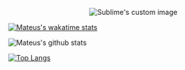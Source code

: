 
<p align="center">
 <img src="https://i.ibb.co/1bZKndc/Geom-trico-Anivers-rio-de-40-Anos-Capa-para-Facebook.png" alt="Sublime's custom image"/>
</p>


[![Mateus's wakatime stats](https://github-readme-stats.vercel.app/api/wakatime?username=iteusDS)](https://github.com/iteusDS/github-readme-stats)

![Mateus's github stats](https://github-readme-stats.vercel.app/api?username=iteusDS&show_icons=true&theme=radical)

[![Top Langs](https://github-readme-stats.vercel.app/api/top-langs/?username=iteusDS)](https://github.com/anuraghazra/github-readme-stats)
